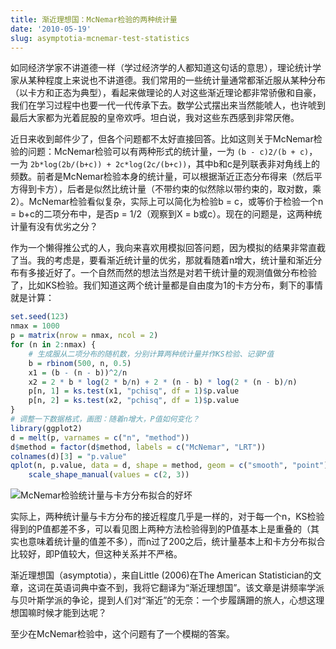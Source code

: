 ```yaml
---
title: 渐近理想国：McNemar检验的两种统计量
date: '2010-05-19'
slug: asymptotia-mcnemar-test-statistics
---
```


如同经济学家不讲道德一样（学过经济学的人都知道这句话的意思），理论统计学家从某种程度上来说也不讲道德。我们常用的一些统计量通常都渐近服从某种分布（以卡方和正态为典型），看起来做理论的人对这些渐近理论都非常骄傲和自豪，我们在学习过程中也要一代一代传承下去。数学公式摆出来当然能唬人，也许唬到最后大家都为光着屁股的皇帝欢呼。坦白说，我对这些东西感到非常厌倦。

近日来收到邮件少了，但各个问题都不太好直接回答。比如这则关于McNemar检验的问题：McNemar检验可以有两种形式的统计量，一为 `(b - c)2/(b + c)`，一为 `2b*log(2b/(b+c)) + 2c*log(2c/(b+c))`，其中b和c是列联表非对角线上的频数。前者是McNemar检验本身的统计量，可以根据渐近正态分布得来（然后平方得到卡方），后者是似然比统计量（不带约束的似然除以带约束的，取对数，乘2）。McNemar检验看似复杂，实际上可以简化为检验b = c，或等价于检验一个n = b+c的二项分布中，是否p = 1/2（观察到X = b或c）。现在的问题是，这两种统计量有没有优劣之分？

作为一个懒得推公式的人，我向来喜欢用模拟回答问题，因为模拟的结果非常直截了当。我的考虑是，要看渐近统计量的优劣，那就看随着n增大，统计量和渐近分布有多接近好了。一个自然而然的想法当然是对若干统计量的观测值做分布检验了，比如KS检验。我们知道这两个统计量都是自由度为1的卡方分布，剩下的事情就是计算：

```r
set.seed(123)
nmax = 1000
p = matrix(nrow = nmax, ncol = 2)
for (n in 2:nmax) {
    # 生成服从二项分布的随机数，分别计算两种统计量并作KS检验、记录P值
    b = rbinom(500, n, 0.5)
    x1 = (b - (n - b))^2/n
    x2 = 2 * b * log(2 * b/n) + 2 * (n - b) * log(2 * (n - b)/n)
    p[n, 1] = ks.test(x1, "pchisq", df = 1)$p.value
    p[n, 2] = ks.test(x2, "pchisq", df = 1)$p.value
}
# 调整一下数据格式，画图：随着n增大，P值如何变化？
library(ggplot2)
d = melt(p, varnames = c("n", "method"))
d$method = factor(d$method, labels = c("McNemar", "LRT"))
colnames(d)[3] = "p.value"
qplot(n, p.value, data = d, shape = method, geom = c("smooth", "point")) +
    scale_shape_manual(values = c(2, 3))
```

![McNemar检验统计量与卡方分布拟合的好坏](http://i.imgur.com/0sn2Hjr.png)

实际上，两种统计量与卡方分布的接近程度几乎是一样的，对于每一个n，KS检验得到的P值都差不多，可以看见图上两种方法检验得到的P值基本上是重叠的（其实也意味着统计量的值差不多），而n过了200之后，统计量基本上和卡方分布拟合比较好，即P值较大，但这种关系并不严格。

渐近理想国（asymptotia），来自Little (2006)在The American Statistician的文章，这词在英语词典中查不到，我将它翻译为“渐近理想国”。该文章是讲频率学派与贝叶斯学派的争论，提到人们对“渐近”的无奈：一个步履蹒跚的旅人，心想这理想国嘛时候才能到达呢？

至少在McNemar检验中，这个问题有了一个模糊的答案。

